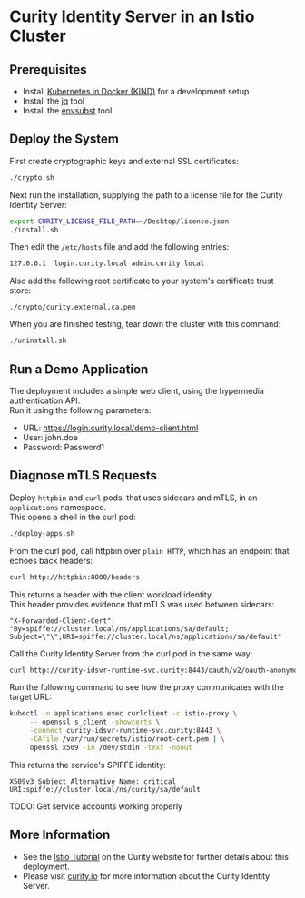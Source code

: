 # Curity Identity Server in an Istio Cluster

## Prerequisites

- Install [Kubernetes in Docker (KIND)](https://kind.sigs.k8s.io/docs/user/quick-start/) for a development setup
- Install the [jq](https://stedolan.github.io/jq/download/) tool
- Install the [envsubst](https://github.com/a8m/envsubst) tool

## Deploy the System

First create cryptographic keys and external SSL certificates:

```bash
./crypto.sh
```

Next run the installation, supplying the path to a license file for the Curity Identity Server:

```bash
export CURITY_LICENSE_FILE_PATH=~/Desktop/license.json
./install.sh
```

Then edit the `/etc/hosts` file and add the following entries:

```bash
127.0.0.1  login.curity.local admin.curity.local
```

Also add the following root certificate to your system's certificate trust store:

```text
./crypto/curity.external.ca.pem
```

When you are finished testing, tear down the cluster with this command:

```bash
./uninstall.sh
```

## Run a Demo Application

The deployment includes a simple web client, using the hypermedia authentication API.\
Run it using the following parameters:

- URL: https://login.curity.local/demo-client.html
- User: john.doe
- Password: Password1

## Diagnose mTLS Requests

Deploy `httpbin` and `curl` pods, that uses sidecars and mTLS, in an `applications` namespace.\
This opens a shell in the curl pod:

```bash
./deploy-apps.sh
```

From the curl pod, call httpbin over `plain HTTP`, which has an endpoint that echoes back headers:

```bash
curl http://httpbin:8000/headers
```

This returns a header with the client workload identity.\
This header provides evidence that mTLS was used between sidecars:

```text
"X-Forwarded-Client-Cert": "By=spiffe://cluster.local/ns/applications/sa/default; Subject=\"\";URI=spiffe://cluster.local/ns/applications/sa/default"
```

Call the Curity Identity Server from the curl pod in the same way:

```bash
curl http://curity-idsvr-runtime-svc.curity:8443/oauth/v2/oauth-anonymous/.well-known/openid-configuration
```

Run the following command to see how the proxy communicates with the target URL:

```bash
kubectl -n applications exec curlclient -c istio-proxy \
     -- openssl s_client -showcerts \
     -connect curity-idsvr-runtime-svc.curity:8443 \
     -CAfile /var/run/secrets/istio/root-cert.pem | \
     openssl x509 -in /dev/stdin -text -noout
```

This returns the service's SPIFFE identity:

```text
X509v3 Subject Alternative Name: critical URI:spiffe://cluster.local/ns/curity/sa/default
```

TODO: Get service accounts working properly

## More Information

- See the [Istio Tutorial](https://curity.io/resources/learn/istio-demo-installation) on the Curity website for further details about this deployment.
- Please visit [curity.io](https://curity.io/) for more information about the Curity Identity Server.
